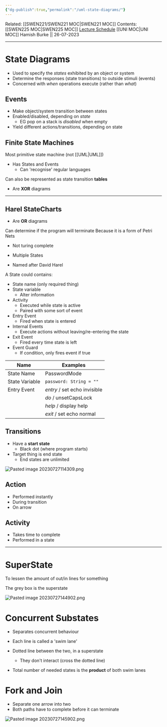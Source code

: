 ```yaml
---
{"dg-publish":true,"permalink":"/uml-state-diagrams/"}
---
```


Related: [[SWEN221/SWEN221 MOC\|SWEN221 MOC]]
Contents: [[SWEN225 MOC\|SWEN225 MOC]]
[Lecture Schedule](https://ecs.wgtn.ac.nz/Courses/SWEN225_2023T2/CourseSchedule)
[[UNI MOC\|UNI MOC]]
Hamish Burke || 26-07-2023
***

# State Diagrams

- Used to specify the *states* exhibited by an object or system
- Determine the responses (state transitions) to outside stimuli (events)
- Concerned with *when* operations execute (rather than *what*)

## Events

- Make object/system transition between states
- Enabled/disabled, depending on *state*
	- EG pop on a stack is *disabled* when empty
- Yield different actions/transitions, depending on state

## Finite State Machines

Most primitive state machine (not [[UML\|UML]])

- Has States and Events
	- Can 'recognise' regular languages

Can also be represented as state transition **tables**

- Are **XOR** diagrams

***

## Harel StateCharts

- Are **OR** diagrams

Can determine if the program will terminate
Because it is a form of Petri Nets
- Not turing complete

- Multiple States
- Named after David Harel

A State could contains:
- State name (only required thing)
- State variable
	- Alter information
- Activity
	- Executed while state is active
	- Paired with some sort of event
- Entry Event
	- Fired when state is entered
- Internal Events
	- Execute actions without leaving/re-entering the state
 - Exit Event
	 - Fired every time state is left
- Event Guard 
	- If condition, only fires event if true

| Name           | Examples                     |
| -------------- | ---------------------------- |
| State Name     | PasswordMode                 |
| State Variable | `password: String = ""`      |
| Entry Event    | *entry* / set echo invisible |
|                | *do* / unsetCapsLock         |
|                | *help* / display help        |
|                | *exit* / set echo normal     |

## Transitions

- Have a **start state**
	- Black dot (where program starts)
 - Target thing is end state
	 - End states are unlimited

![Pasted image 20230727114309.png](/img/user/Pasted%20image%2020230727114309.png)

## Action

- Performed instantly
- During transition
- On arrow

## Activity

- Takes time to complete
- Performed in a state

***

# SuperState

To lessen the amount of out/in lines for something

The grey box is the superstate

![Pasted image 20230727144902.png](/img/user/Pasted%20image%2020230727144902.png)

# Concurrent Substates

- Separates concurrent behaviour
- Each line is called a 'swim lane'
- Dotted line between the two, in a superstate
	- They don't interact (cross the dotted line)

- Total number of needed states is the **product** of both swim lanes

# Fork and Join

- Separate one arrow into two
- Both paths have to complete before it can terminate

![Pasted image 20230727145902.png](/img/user/Pasted%20image%2020230727145902.png)